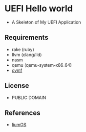 # UEFI Hello world

* A Skeleton of My UEFI Application

## Requirements

* rake (ruby)
* llvm (clang/lld)
* nasm
* qemu (qemu-system-x86_64)
* [ovmf](https://sourceforge.net/projects/edk2/files/OVMF/)

## License

* PUBLIC DOMAIN

## References

* [liumOS](https://github.com/hikalium/liumos)
